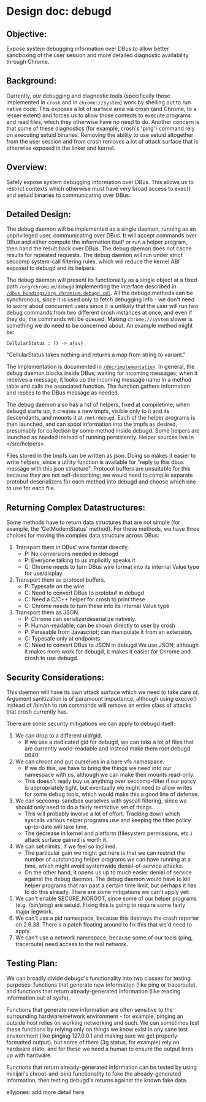 # Design doc: debugd

[iface]: ../dbus_bindings/org.chromium.debugd.xml
[impl]: implementation

## Objective:
Expose system debugging information over DBus to allow better sandboxing
of the user session and more detailed diagnostic availability through
Chrome.

## Background:
Currently, our debugging and diagnostic tools (specifically those
implemented in `crosh` and in `chrome://system`) work by shelling out
to run native code. This exposes a lot of surface area via crosh (and
Chrome, to a lesser extent) and forces us to allow those contexts to
execute programs and read files, which they otherwise have no need to
do. Another concern is that some of these diagnostics (for example,
crosh's 'ping') command rely on executing setuid binaries. Removing
the ability to use setuid altogether from the user session and from
crosh removes a lot of attack surface that is otherwise exposed in the
linker and kernel.

## Overview:
Safely expose system debugging information over DBus. This allows us to
restrict contexts which otherwise must have very broad access to exec()
and setuid binaries to communicating over DBus.

## Detailed Design:
The debug daemon will be implemented as a single daemon, running as an
unprivileged user, communicating over DBus. It will accept commands over DBus
and either compute the information itself or run a helper program, then hand the
result back over DBus. The debug daemon does not cache results for repeated
requests. The debug daemon will run under strict seccomp system-call
filtering rules, which will reduce the kernel ABI exposed to debugd and
its helpers.

The debug daemon will present its functionality as a single object at a
fixed path `/org/chromium/debugd` implementing the interface described
in [`/dbus_bindings/org.chromium.debugd.xml`][iface]. All the debugd
methods can be synchronous, since it is used only to fetch debugging info - we
don't need to worry about concurrent users since it is unlikely that the user
will run two debug commands from two different crosh instances at once,
and even if they do, the commands will be queued. Making `chrome://system`
slower is something we do need to be concerned about. An example method
might be:

    CellularStatus : () -> a{sv}

"CellularStatus takes nothing and returns a map from string to variant."

The implementation is documented in [`/doc/implementation`][impl]. In general,
the debug daemon blocks inside DBus, waiting for incoming messages; when
it receives a message, it looks up the incoming message name in a method
table and calls the associated function. The function gathers
information and replies to the DBus message as needed.

The debug daemon also has a list of helpers, fixed at compiletime; when
debugd starts up, it creates a new tmpfs, visible only to it and its
descendants, and mounts it at `/mnt/debugd`. Each of the helper programs
is then launched, and can spool information into the tmpfs as desired,
presumably for collection by some method inside debugd. Some helpers are
launched as needed instead of running persistently. Helper sources live
in </src/helpers>.

Files stored in the tmpfs can be written as json. Doing so makes it
easier to write helpers, since a utility function is available for
"reply to this dbus message with this json structure". Protocol buffers
are unsuitable for this because they are not self-describing; we would
need to compile separate protobuf deserializers for each method into
debugd and choose which one to use for each file.

## Returning Complex Datastructures:
Some methods have to return data structures that are not simple (for
example, the 'GetModemStatus' method). For these methods, we have three
choices for moving the complex data structure across DBus:

1. Transport them in DBus' wire format directly.
    * P: No conversions needed in debugd
    * P: Everyone talking to us implicitly speaks it
    * C: Chrome needs to turn DBus wire format into its internal Value type
         for use/display
2. Transport them as protocol buffers.
    * P: Typesafe on the wire
    * C: Need to convert DBus to protobuf in debugd
    * C: Need a C/C++ helper for crosh to print these
    * C: Chrome needs to turn these into its internal Value type
3. Transport them as JSON.
    * P: Chrome can serialize/deserialize natively.
    * P: Human-readable; can be shown directly to user by crosh
    * P: Parseable from Javascript; can manipulate it from an
         extension.
    * C: Typesafe only at endpoints
    * C: Need to convert DBus to JSON in debugd
    We use JSON; although it makes more work for debugd, it makes it easier
    for Chrome and crosh to use debugd.

## Security Considerations:
This daemon will have its own attack surface which we need to take care
of. Argument sanitization is of paramount importance, although using
execve() instead of /bin/sh to run commands will remove an entire class
of attacks that crosh currently has.

There are some security mitigations we can apply to debugd itself:

1. We can drop to a different uid/gid.
    * If we use a dedicated gid for debugd, we can take a lot of
      files that are currently world-readable and instead make them
      root:debugd 0640.
2. We can chroot and put ourselves in a bare vfs namespace.
    * If we do this, we have to bring the things we need into our
      namespace with us, although we can make their mounts
      read-only.
    * This doesn't really buy us anything over seccomp-filter if
      our policy is appropriately tight, but eventually we might
      need to allow writes for some debug tools, which would make
      this a good line of defense.
3. We can seccomp-sandbox ourselves with syscall filtering, since we
   should only need to do a fairly restrictive set of things.
    * This will probably involve a lot of effort. Tracking down
      which syscalls various helper programs use and keeping the
      filter policy up-to-date will take time.
    * The decrease in kernel and platform (filesystem permissions,
      etc.) attack surface gained is worth it.
4. We can set rlimits, if we feel so inclined.
    * The particular gain we might get here is that we can restrict
      the number of outstanding helper programs we can have running
      at a time, which might avoid systemwide denial-of-service
      attacks.
    * On the other hand, it opens us up to much easier denial of
      service against the debug daemon. The debug daemon would have
      to kill helper programs that ran past a certain time limit,
      but perhaps it has to do this already.
There are some mitigations we can't apply yet:
1. We can't enable SECURE_NOROOT, since some of our helper programs
   (e.g. /bin/ping) are setuid. Fixing this is going to require some
   fairly major legwork.
2. We can't use a pid namespace, because this destroys the crash
   reporter on 2.6.38. There's a patch floating around to fix this that
   we'd need to apply.
3. We can't use a network namespace, because some of our tools (ping,
   traceroute) need access to the real network.

## Testing Plan:
We can broadly divide debugd's functionality into two classes for
testing purposes: functions that generate new information (like ping or
traceroute), and functions that return already-generated information
(like reading information out of sysfs).

Functions that generate new information are often sensitive to the
surrounding hardware/network environment - for example, pinging an
outside host relies on working networking and such. We can sometimes
test these functions by relying only on things we know exist in any sane
test environment (like pinging 127.0.0.1 and making sure we get
properly-formatted output), but some of them (3g status, for example)
rely on hardware state, and for these we need a human to ensure the
output lines up with hardware.

Functions that return already-generated information can be tested by
using minijail's chroot-and-bind functionality to fake the
already-generated information, then testing debugd's returns against the
known fake data.

ellyjones: add more detail here
